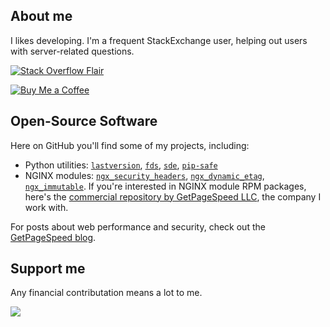 ## About me

I likes developing. I'm a frequent StackExchange user, helping out users with server-related questions. 

[![Stack Overflow Flair](https://img.shields.io/badge/dynamic/json?color=blue&label=Stack%20Overflow&prefix=%2B&query=reputation&url=https%3A%2F%2Fmeta.stackoverflow.com%2Fusers%2Fflair%2F285069.json&logo=stackoverflow&style=for-the-badge)](test)

[![Buy Me a Coffee](https://img.shields.io/static/v1?&message=https://img.shields.io/static/v1?label=<LABEL>&message=<MESSAGE>&color=<COLOR>&color=blue&logo=buymeacoffee&style=for-the-badge&)](Test)

## Open-Source Software

Here on GitHub you'll find some of my projects, including:

* Python utilities: [`lastversion`](https://github.com/dvershinin/lastversion/), [`fds`](https://github.com/dvershinin/fds), [`sde`](https://github.com/dvershinin/sde), [`pip-safe`](https://github.com/dvershinin/pip-safe)
* NGINX modules: [`ngx_security_headers`](https://github.com/GetPageSpeed/ngx_security_headers), [`ngx_dynamic_etag`](https://github.com/dvershinin/ngx_dynamic_etag), [`ngx_immutable`](https://github.com/GetPageSpeed/ngx_immutable). If you're interested in NGINX module RPM packages, here's the [commercial repository by GetPageSpeed LLC](https://nginx-extras.getpagespeed.com/), the company I work with.

For posts about web performance and security, check out the [GetPageSpeed blog](https://www.getpagespeed.com/posts).

## Support me

Any  financial contributation means a lot to me.

<a href="https://www.buymeacoffee.com/dvershinin"><img src="https://img.buymeacoffee.com/button-api/?text=Buy me a coffee&emoji=&slug=dvershinin&button_colour=5F7FFF&font_colour=ffffff&font_family=Cookie&outline_colour=000000&coffee_colour=FFDD00" /></a>



